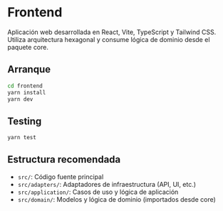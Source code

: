 # Frontend

Aplicación web desarrollada en React, Vite, TypeScript y Tailwind CSS. Utiliza arquitectura hexagonal y consume lógica de dominio desde el paquete core.

## Arranque

```bash
cd frontend
yarn install
yarn dev
```

## Testing

```bash
yarn test
```

## Estructura recomendada

- `src/`: Código fuente principal
- `src/adapters/`: Adaptadores de infraestructura (API, UI, etc.)
- `src/application/`: Casos de uso y lógica de aplicación
- `src/domain/`: Modelos y lógica de dominio (importados desde core)
